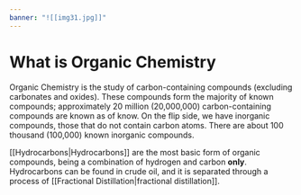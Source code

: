 ```yaml
---
banner: "![[img31.jpg]]"
---
```

# What is Organic Chemistry
Organic Chemistry is the study of carbon-containing compounds (excluding carbonates and oxides). These compounds form the majority of known compounds; approximately 20 million (20,000,000) carbon-containing compounds are known as of know. 
On the flip side, we have inorganic compounds, those that do not contain carbon atoms. There are about 100 thousand (100,000) known inorganic compounds.

[[Hydrocarbons|Hydrocarbons]] are the most basic form of organic compounds, being a combination of hydrogen and carbon **only**. 
Hydrocarbons can be found in crude oil, and it is separated through a process of [[Fractional Distillation|fractional distillation]]. 